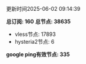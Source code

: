 更新时间2025-06-02 09:14:39

**总订阅: 160**
**总节点: 38635**
- vless节点: 17893
- hysteria2节点: 6

**google ping有效节点: 335**
